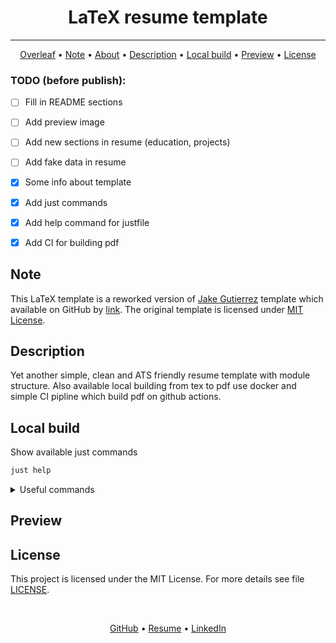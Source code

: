 <h1 align="center">
  LaTeX resume template
</h1>

<hr>

<p align="center">
  <a href="#">Overleaf</a> •
  <a href="#note">Note</a> •
  <a href="#about">About</a> •
  <a href="#description">Description</a> •
  <a href="#local-build">Local build</a> •
  <a href="#preview">Preview</a> •
  <a href="#license">License</a>
</p>

### TODO (before publish):

- [ ] Fill in README sections
- [ ] Add preview image
- [ ] Add new sections in resume (education, projects)
- [ ] Add fake data in resume
- [x] Some info about template
- [x] Add just commands
- [x] Add help command for justfile
- [x] Add CI for building pdf


## Note
This LaTeX template is a reworked version of [Jake Gutierrez](https://github.com/jakegut) 
template which available on GitHub by [link](https://github.com/jakegut/resume).
The original template is licensed under [MIT License](https://github.com/jakegut/resume/blob/master/LICENSE).

## Description
Yet another simple, clean and ATS friendly resume template with module structure.
Also available local building from tex to pdf use docker 
and simple CI pipline which build pdf on github actions.

## Local build
Show available just commands
```bash
just help
```

<details>
<summary>Useful commands</summary>

Build images
```bash
just build
```

Convert .tex to pdf
```bash
just run
```

Formatting .tex files and build pdf
```bash
just run-format
```

Remove all .bak files
```bash
just remove-bak
```

Run LaTeX linter
```bash
just run-linter
```
</details>


## Preview

## License
This project is licensed under the MIT License. For more details see file [LICENSE](./LICENSE).

<br>
<p align="center">
  <a href="https://github.com/mrKazzila">GitHub</a> •
  <a href="https://mrkazzila.github.io/resume/">Resume</a> •
  <a href="https://www.linkedin.com/in/i-kazakov/">LinkedIn</a>
</p>
